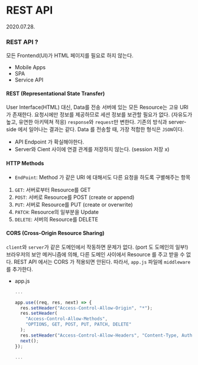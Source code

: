 # REST API

2020.07.28.



### REST API ?

모든 Frontend(UI)가 HTML 페이지를 필요로 하지 않는다.

- Mobile Apps
- SPA
- Service API

#### REST (Representational State Transfer)

User Interface(HTML) 대신, Data를 전송
서버에 있는 모든 Resource는 고유 URI 가 존재한다.
요청시에만 정보를 제공하므로 세션 정보를 보관할 필요가 없다. (자유도가 높고, 유연한 아키텍쳐 적응)
`response`와 `request`만 변한다.
기존의 방식과 server-side 에서 일어나는 결과는 같다.
Data 를 전송할 때, 가장 적합한 형식은 `JSON`이다.

- API Endpoint 가 확실해야한다.
- Server와 Cient 사이에 연결 관계를 저장하지 않는다. (session 저장 x)

#### HTTP Methods

- `EndPoint`: Method 가 같은 URI 에 대해서도 다른 요청을 하도록 구별해주는 항목

1. `GET`: 서버로부터 Resource를 GET
2. `POST`: 서버로 Resource를 POST (create or append)
3. `PUT`:  서버로 Resource를 PUT (create or overwrite)
4. `PATCH`: Resource의 일부분을 Update
5. `DELETE`: 서버의 Resource를 DELETE

#### CORS (Cross-Origin Resource Sharing)

`client`와 `server`가 같은 도메인에서 작동하면 문제가 없다. (port 도 도메인의 일부!)
브라우저의 보안 메커니즘에 의해, 다른 도메인 사이에서 Resource 를 주고 받을 수 없다.
REST API 에서는 CORS 가 적용되면 안된다.
따라서, `app.js` 파일에 `middleware`를 추가한다.

- app.js

  ```javascript
  ...
  
  app.use((req, res, next) => {
    res.setHeader("Access-Control-Allow-Origin", "*");
    res.setHeader(
      "Access-Control-Allow-Methods",
      "OPTIONS, GET, POST, PUT, PATCH, DELETE"
    );
    res.setHeader("Access-Control-Allow-Headers", "Content-Type, Authorization");
    next();
  });
  
  ...
  ```
